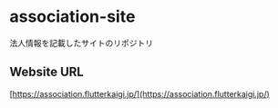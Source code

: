 # association-site
法人情報を記載したサイトのリポジトリ

## Website URL
[https://association.flutterkaigi.jp/](https://association.flutterkaigi.jp/)
